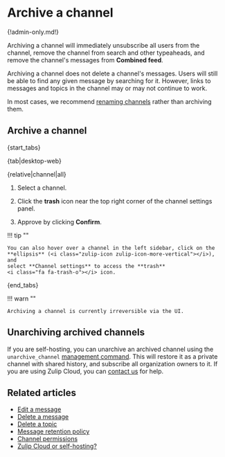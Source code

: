 # Archive a channel

{!admin-only.md!}

Archiving a channel will immediately unsubscribe all users from the channel,
remove the channel from search and other typeaheads, and remove the channel's
messages from **Combined feed**.

Archiving a channel does not delete a channel's messages. Users will still be
able to find any given message by searching for it. However, links to
messages and topics in the channel may or may not continue to work.

In most cases, we recommend [renaming channels](/help/rename-a-channel) rather
than archiving them.

## Archive a channel

{start_tabs}

{tab|desktop-web}

{relative|channel|all}

1. Select a channel.

1. Click the **trash** <i class="fa fa-trash-o"></i> icon near the top right
   corner of the channel settings panel.

1. Approve by clicking **Confirm**.

!!! tip ""

    You can also hover over a channel in the left sidebar, click on the
    **ellipsis** (<i class="zulip-icon zulip-icon-more-vertical"></i>), and
    select **Channel settings** to access the **trash**
    <i class="fa fa-trash-o"></i> icon.

{end_tabs}

!!! warn ""

    Archiving a channel is currently irreversible via the UI.

## Unarchiving archived channels

If you are self-hosting, you can unarchive an archived channel using the
`unarchive_channel` [management command][management-command]. This will restore
it as a private channel with shared history, and subscribe all organization
owners to it. If you are using Zulip Cloud, you can [contact us](/help/contact-support)
for help.

[management-command]:
https://zulip.readthedocs.io/en/latest/production/management-commands.html#other-useful-manage-py-commands

## Related articles

* [Edit a message](/help/edit-a-message)
* [Delete a message](/help/delete-a-message)
* [Delete a topic](/help/delete-a-topic)
* [Message retention policy](/help/message-retention-policy)
* [Channel permissions](/help/channel-permissions)
* [Zulip Cloud or self-hosting?](/help/zulip-cloud-or-self-hosting)

